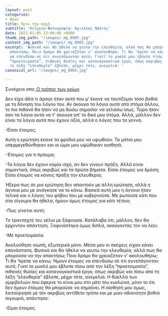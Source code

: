 ```yaml
---
layout: post
categories:
- News
title: Πριν την αρχή
subtitle: 'Κείμενο-Φωτογραφία: Αχιλλέας Νάσιος'
date: 2021-01-05 23:00:00 +0000
thumb_img_path: "/images/_mg_0905.jpg"
content_img_path: "/images/_mg_0905.jpg"
excerpt: 'Φυσικά και θα ήθελα να γευτώ την ελευθερία, αλλά πως θα μπορούσα να την
  αποκτήσω; Ποιο δρόμο θα χρειαζόταν ν’ ακολουθήσω; Τι θα ‘πρεπε να κάνω; Ήμουν έτοιμος
  να επενδύσω σε ότι συνεπάγονταν αυτό; Γιατί το μυαλό μου έβλεπε πίσω από την λέξη
  “προετοιμασία”, πιθανές θυσίες και καταναγκαστικά έργα, όπως ακριβώς και πίσω από
  τη λέξη “ελευθερία” έβλεπε, μέχρι τότε, ανεμελιά. '
canonical_url: "/images/_mg_0905.jpg"

---
```

Συνέχεια απο:<a href="https://hocusphotus.com/posts/anodus-41/" target="blank"> Ο τρόπος των ορίων</a>



Δεν είχα ιδέα τι άραγε ήταν αυτό που μ’ έκανε να ταυτίζομαι τόσο βαθιά με τη δόνηση του λόγου του. Αν άκουγα τα λόγια αυτά από στόμα άλλου, το πιο πιθανό θα ήταν να μη δώσω σημασία· να γελάσω ίσως. Τώρα ήταν σαν τα λόγια αυτά να τ’ άκουγα απ’ το δικό μου στόμα. Αλλά, μάλλον δεν είναι τα λόγια αυτά που έχουν αξία, αλλά ο λόγος που τα γεννά.

\-Είσαι έτοιμος;

Αυτή η ερώτηση έκανε τα φρύδια μου να υψωθούν. Τα μάτια μου υπερμεγεθύνθηκαν και οι ώμοι μου υψώθηκαν αισθητά.

\-Έτοιμος για τι πράγμα;

\-Τα λόγια δεν έχουν καμία ισχύ, αν δεν γίνουν πράξη. Αλλά είναι σημαντικά, όπως ακριβώς και τα πρώτα βήματα. Είσαι έτοιμος για δράση; Είσαι έτοιμος να κάνεις πράξη την ελευθερία;

Ήξερα πως σε μια ερώτηση δεν απαντούν με άλλη ερώτηση, αλλά η άγνοια μου με ανάγκασε να το κάνω. Βασικά αυτή μου η άγνοια ήταν τελικά και ο λόγος του φόβου που με κυβερνούσε. Με ρωτούσε κάτι που στα σίγουρα θα ήθελα, ήμουν όμως έτοιμος για κάτι τέτοιο;

\-Πως γίνεται αυτό;

Το τρανταχτό του γέλιο με ξάφνιασε. Κατάλαβα ότι, μάλλον, δεν θα έρχονταν απάντηση. Ξαφνιάστηκα όμως διπλά, ακούγοντάς τον να λέει:

\-Με προετοιμασία.

Ακολούθησε σιωπή, εξωτερικά μόνο. Μέσα μου οι σκέψεις είχαν κάνει επανάσταση. Φυσικά και θα ήθελα να γευτώ την ελευθερία, αλλά πως θα μπορούσα να την αποκτήσω; Ποιο δρόμο θα χρειαζόταν ν’ ακολουθήσω; Τι θα ‘πρεπε να κάνω; Ήμουν έτοιμος να επενδύσω σε ότι συνεπάγονταν αυτό; Γιατί το μυαλό μου έβλεπε πίσω από την λέξη “προετοιμασία”, πιθανές θυσίες και καταναγκαστικά έργα, όπως ακριβώς και πίσω από τη λέξη “ελευθερία” έβλεπε, μέχρι τότε, ανεμελιά. Η θύελλα των αμφιβολιών που έφερνε το είναι μου στο μάτι του κυκλώνα, μόνο το ότι δεν ήμουν έτοιμος θα μπορούσε να σημαίνει. Η αίσθησή μου όμως, λειτούργησε με τον ακριβώς αντίθετο τρόπο και με μιαν αδιανόητα βαθιά σιγουριά, απάντησα:

\-Είμαι έτοιμος.